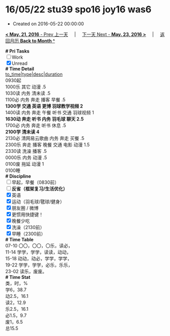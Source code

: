 # 16/05/22 stu39 spo16 joy16 was6

- Created on 2016-05-22 00:00:00

[**< May. 21, 2016** - Prev 上一天](/lifelogs/2016/05/d21.md) &nbsp; &nbsp; | &nbsp; &nbsp; [下一天 Next - **May. 23, 2016 >**](/lifelogs/2016/05/d23.md) &nbsp; &nbsp; |  &nbsp; &nbsp; [返回月历 **Back to Month ^**](/lifelogs/2016/05/index.md)
<br/><div><b># Pri Tasks</b></div><div><input type="checkbox"/>Work</div><div><input checked="true" type="checkbox"/>Unread</div><div><b># Time Detail</b></div><div><u>to_time|type|desc|duration</u></div><div>0930起</div><div>1000乐 其它 动漫 .5</div><div>1030读 内务 清未读 .5</div><div>1100必 内务 奔走 播客 早餐 .5</div><div><b>1300学 交通 英语 更博 羽球教学视频 2</b></div><div>1400读 内务 奔走 午餐 听书 交通 羽球视频 1</div><div><b>1630动 奔走 听书 内务 羽毛球 聊天 2.5</b></div><div>1700必 内务 奔走 听书 休息 .5</div><div><b>2100学 清未读 4</b></div><div>2130必 清网易云歌曲 内务 奔走 买餐 .5</div><div>2300乐 奔走 播客 晚餐 交通 电影 动漫 1.5</div><div>2330读 洗澡 播客 .5</div><div>0000乐 内务 动漫 .5</div><div>0100废 拖延 动漫 1</div><div>0100睡</div><div><b># Discipline</b></div><div><input type="checkbox"/>早起，早餐（0830前）</div><div><b><input type="checkbox"/></b><b>反省（框架复习/生活优化）</b></div><div><input checked="true" type="checkbox"/>英语</div><div><input checked="true" type="checkbox"/>运动（羽毛球/毽球/健身）</div><div><input checked="true" type="checkbox"/>朋友圈 / 微博</div><div><input checked="true" type="checkbox"/>更惯用快捷键！</div><div><input checked="true" type="checkbox"/>晚餐少吃</div><div><input checked="true" type="checkbox"/>洗澡（2130前）</div><div><input checked="true" type="checkbox"/>早睡（2300前）</div><div><b># Time Table</b></div><div>07-10 〇〇，〇〇，〇乐，读必，</div><div>11-14 学学，学学，读读，动动，</div><div>15-18 动动，动必，学学，学学，</div><div>19-22 学学，学学，必乐，乐乐，</div><div>23-02 读乐，废废。</div><div><b># Time Stat</b></div><div>类，时，%</div><div>学6，38.7</div><div>动2.5，16.1</div><div>读2，12.9</div><div>乐2.5，16.1</div><div>必1.5，9.7</div><div>废1，6.5</div><div>总15.5</div>
